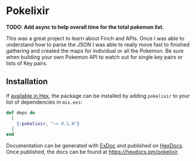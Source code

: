 # Pokelixir

**TODO: Add async to help overall time for the total pokemon list.**

This was a great project to learn about Finch and APIs. Once I was able to understand how to parse the JSON I was able to really move fast to finished gathering and created the maps for individual or all the Pokemon. Be sure when building your own Pokemon API to watch out for single key pairs or lists of Key pairs.

## Installation

If [available in Hex](https://hex.pm/docs/publish), the package can be installed
by adding `pokelixir` to your list of dependencies in `mix.exs`:

```elixir
def deps do
  [
    {:pokelixir, "~> 0.1.0"}
  ]
end
```

Documentation can be generated with [ExDoc](https://github.com/elixir-lang/ex_doc)
and published on [HexDocs](https://hexdocs.pm). Once published, the docs can
be found at <https://hexdocs.pm/pokelixir>.

